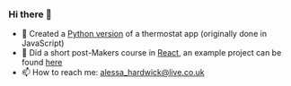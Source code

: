 ### Hi there 👋

- 🔭 Created a [Python version](https://github.com/alessa-lou/Thermostat_python) of a thermostat app (originally done in JavaScript)
- 🌱 Did a short post-Makers course in [React](https://reactjs.org), an example project can be found [here](https://github.com/alessa-lou/GitHubAPI-react)
- 📫 How to reach me: alessa_hardwick@live.co.uk
